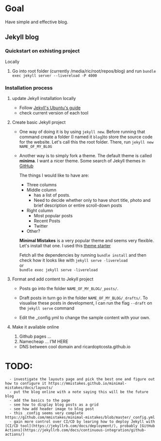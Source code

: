 # Goal
Have simple and effective blog.

## Jekyll blog

### Quickstart on exhisting project
Locally
1. Go into root folder (currently /media/ric/root/repos/blog) and run `bundle exec jekyll server --livereload -P 4000`

### Installation process

1. update Jekyll installation locally
   - Follow [Jekyll's Ubuntu's guide](https://jekyllrb.com/docs/installation/ubuntu/)
   - check current version of each tool

2. Create basic Jekyll project
   - One way of doing it is by using `jekyll new`. Before running that command create a folder (I named it `blog`)to store the source code for the website. Let's call this the root folder. There, run `jekyll new NAME_OF_MY_BLOG`
   - Another way is to simply fork a theme. The default theme is called **minima**. I want a nicer theme. Some search of Jekyll themes in [GitHub](https://github.com/topics/jekyll-theme)

      The things I would like to have are:
      - Three columns
      - Middle column 
         - has a list of posts. 
         - Need to decide whether only to have short title, photo and brief description or entire scroll-down posts
      - Right column
         - Most popular posts
         - Recent Posts
         - Twitter
      - Other?

      **Minimal Mistakes** is a very popular theme and seems very flexible. Let's install that one. I used this [theme starter](https://github.com/mmistakes/mm-github-pages-starter)

      Fetch all the dependencies by running `bundle install` and then check how it looks like with
      `jekyll serve -livereload` \
      or \
      `bundle exec jekyll serve -livereload`

3. Format and add content to Jekyll project

    - Posts go into the folder `NAME_OF_MY_BLOG/_posts/`. 
   
    - Draft posts in turn go in the folder `NAME_OF_MY_BLOG/_drafts/`. To visualise these posts in development, I can run the flag `--draft` on the `jekyll serve` command
  
    - Edit the _config.yml to change the sample content with your own.


4. Make it available online
   1. Github pages ...
   2. Namecheap ...
    I'M HERE

    - DNS between cool domain and ricardoptcosta.github.io

    
# TODO:
      - investigate the layouts page and pick the best one and figure out how to configure it https://mmistakes.github.io/minimal-mistakes/docs/layouts/
      - put the blog online with a note saying this will be the future blog
      - add the basics to the page
      - see how to display blog posts as a grid
      - see how add header image to blog post
      - this _config seems very complete https://github.com/mmistakes/minimal-mistakes/blob/master/_config.yml
      - gain more control over CI/CD by learing how to deploy Jekyll with [CI/CD tool](https://jekyllrb.com/docs/deployment/), probably [GitHub Actions](https://jekyllrb.com/docs/continuous-integration/github-actions/) 